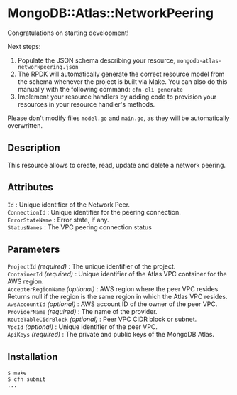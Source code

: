 # MongoDB::Atlas::NetworkPeering

Congratulations on starting development!

Next steps:

1. Populate the JSON schema describing your resource, `mongodb-atlas-networkpeering.json`
2. The RPDK will automatically generate the correct resource model from the
   schema whenever the project is built via Make.
   You can also do this manually with the following command: `cfn-cli generate`
3. Implement your resource handlers by adding code to provision your resources in your resource handler's methods.

Please don't modify files `model.go` and `main.go`, as they will be automatically overwritten.

## Description
This resource allows to create, read, update and delete a network peering.

## Attributes
`Id` : Unique identifier of the Network Peer.<br>
`ConnectionId` : Unique identifier for the peering connection.<br>
`ErrorStateName` : Error state, if any.<br>
`StatusNames` : The VPC peering connection status<br>

## Parameters
`ProjectId` *(required)* : The unique identifier of the project.<br>
`ContainerId` *(required)* : Unique identifier of the Atlas VPC container for the AWS region.<br>
`AccepterRegionName` *(optional)* : AWS region where the peer VPC resides. Returns null if the region is the same region in which the Atlas VPC resides.<br>
`AwsAccountId` *(optional)* : AWS account ID of the owner of the peer VPC.<br>
`ProviderName` *(required)* : The name of the provider.<br>
`RouteTableCidrBlock` *(optional)* : Peer VPC CIDR block or subnet.<br>
`VpcId` *(optional)* : Unique identifier of the peer VPC.<br>
`ApiKeys` *(required)* : The private and public keys of the MongoDB Atlas.<br>

## Installation
    $ make
    $ cfn submit
    ...